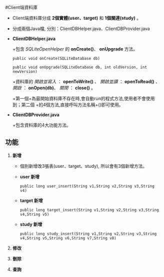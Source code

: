 #Client端資料庫

*   Client端資料庫分成 **2個實體(user、target)** 和 **1個關連(study)** 。
*   分成兩個Java檔, 分別：ClientDBHelper.java、ClientDBProvider.java
*   **ClientDBHelper.java**
    
    +包含 _SQLiteOpenHelper_ 的 __onCreate()__、 __onUpgrade__ 方法。

    `public void onCreate(SQLiteDatabase db)`

    `public void onUpgrade(SQLiteDatabase db, int oldVersion, int newVersion)`


    +資料庫的 *開啟並寫入* ： __openToWrite()__ 、 *開啟並讀* ： __openToRead()__ 、
    	      *開啟* ： __onOpen(db)__、  *關閉* ： __close()__ 。
    
    +第一個+為最開始資料庫不存在時,會自動run的程式方法,使用者不會使用到；第二個   +的4個方法,直接呼叫方法名稱+()即可使用。

*   **ClientDBProvider.java**
    
    +包含資料庫的4大功能方法。
    
## 功能

1.  __新增__

    * 個別新增改3張表(user、target、study), 所以會有3個新增方法。
    * **user 新增** 
    
        `public long user_insert(String v1,String v2,String v3,String v4)`
    
    * **target 新增**
    
        `public long target_insert(String v1,String v2,String v3,String v4,String v5)`
    
    * **study 新增**
    
        `public long study_insert(String v1,String v2,String v3,String v4,String v5,String v6,String v7,String v8)`
    
2.  __修改__

3.  __刪除__

4.  __查詢__
